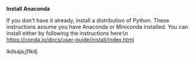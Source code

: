 **Install Anaconda**

If you don't have it already, install a distribution of Python. These instructions assume you have Anaconda or Miniconda installed. You can install either by following the instructions here:\n
https://conda.io/docs/user-guide/install/index.html


lkdsaja;jflkdj
 
